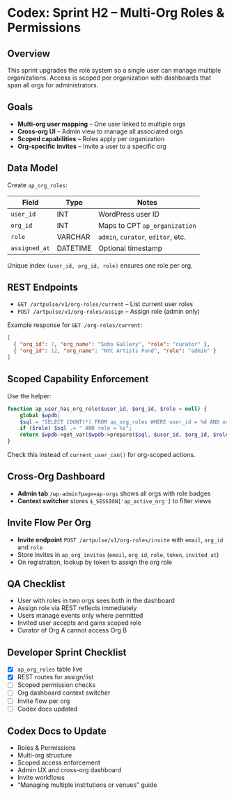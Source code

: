 # Codex: Sprint H2 – Multi-Org Roles & Permissions

## Overview
This sprint upgrades the role system so a single user can manage multiple organizations. Access is scoped per organization with dashboards that span all orgs for administrators.

## Goals
- **Multi-org user mapping** – One user linked to multiple orgs
- **Cross-org UI** – Admin view to manage all associated orgs
- **Scoped capabilities** – Roles apply per organization
- **Org-specific invites** – Invite a user to a specific org

## Data Model
Create `ap_org_roles`:

| Field      | Type    | Notes                                 |
|------------|---------|---------------------------------------|
| `user_id`  | INT     | WordPress user ID                     |
| `org_id`   | INT     | Maps to CPT `ap_organization`         |
| `role`     | VARCHAR | `admin`, `curator`, `editor`, etc.    |
| `assigned_at` | DATETIME | Optional timestamp                 |

Unique index `(user_id, org_id, role)` ensures one role per org.

## REST Endpoints
- `GET /artpulse/v1/org-roles/current` – List current user roles
- `POST /artpulse/v1/org-roles/assign` – Assign role (admin only)

Example response for `GET /org-roles/current`:

```json
[
  { "org_id": 7, "org_name": "Soho Gallery", "role": "curator" },
  { "org_id": 12, "org_name": "NYC Artists Fund", "role": "admin" }
]
```

## Scoped Capability Enforcement
Use the helper:

```php
function ap_user_has_org_role($user_id, $org_id, $role = null) {
    global $wpdb;
    $sql = "SELECT COUNT(*) FROM ap_org_roles WHERE user_id = %d AND org_id = %d";
    if ($role) $sql .= " AND role = %s";
    return $wpdb->get_var($wpdb->prepare($sql, $user_id, $org_id, $role)) > 0;
}
```

Check this instead of `current_user_can()` for org-scoped actions.

## Cross-Org Dashboard
- **Admin tab** `/wp-admin?page=ap-orgs` shows all orgs with role badges
- **Context switcher** stores `$_SESSION['ap_active_org']` to filter views

## Invite Flow Per Org
- **Invite endpoint** `POST /artpulse/v1/org-roles/invite` with `email`, `org_id` and `role`
- Store invites in `ap_org_invites` (`email`, `org_id`, `role`, `token`, `invited_at`)
- On registration, lookup by token to assign the org role

## QA Checklist
- User with roles in two orgs sees both in the dashboard
- Assign role via REST reflects immediately
- Users manage events only where permitted
- Invited user accepts and gains scoped role
- Curator of Org A cannot access Org B

## Developer Sprint Checklist
- [x] `ap_org_roles` table live
- [x] REST routes for assign/list
- [ ] Scoped permission checks
- [ ] Org dashboard context switcher
- [ ] Invite flow per org
- [ ] Codex docs updated

## Codex Docs to Update
- Roles & Permissions
- Multi-org structure
- Scoped access enforcement
- Admin UX and cross-org dashboard
- Invite workflows
- “Managing multiple institutions or venues” guide

